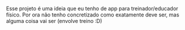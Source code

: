 Esse projeto é uma ideia que eu tenho de app para treinador/educador físico. Por ora não tenho concretizado como exatamente deve ser, mas alguma coisa vai ser (envolve treino :D)
